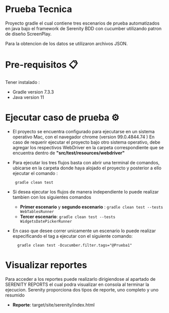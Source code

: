 # Prueba Tecnica
Proyecto gradle el cual contiene tres escenarios de prueba automatizados en java bajo el framework de Serenity BDD con cucumber utilizando patron de diseño ScreenPlay.

Para la obtencion de los datos se utilizaron archivos JSON.


# Pre-requisitos 📋
Tener instalado :
- Gradle version 7.3.3
- Java version 11

# Ejecutar caso de prueba ⚙️
- El proyecto se encuentra configurado para ejecutarse en un sistema operativo Mac, con el navegador chrome (version 99.0.4844.74 )
  En caso de requerir ejecutar el proyecto bajo otro sistema operativo, debe agregar los respectivos WebDriver en la carpeta correspondiente que se encuentra dentro de **"src/test/resources/webdriver"**
- Para ejecutar los tres flujos basta con abrir una terminal de comandos, ubicarse en la carpeta donde haya alojado el proyecto y posterior a ello ejecutar el comando :

       gradle clean test

- Si desea ejecutar los flujos de manera independiente lo puede realizar tambien con los siguientes comandos

    - **Primer escenario** y **segundo escenario** :  `gradle clean test --tests WebTablesRunner`
    - **Tercer escenario**: `gradle clean test --tests WidgetsDatePickerRunner`
  
  
- En caso que desee correr unicamente un escenario lo puede realizar especificando el tag a ejecutar con el siguiente comando:
    
        gradle clean test -Dcucumber.filter.tags="@Prueba1"


# Visualizar reportes
Para acceder a los reportes puede realizarlo dirigiendose al apartado de SERENITY REPORTS el cual podra visualizar en consola al terminar la ejecucion. Serenity proporciona dos tipos de reporte, uno completo y uno resumido

- **Reporte**: target/site/serenity/index.html